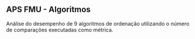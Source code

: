 ## APS FMU - Algoritmos
Análise do desempenho de 9 algoritmos de ordenação utilizando o número de comparações executadas como métrica.